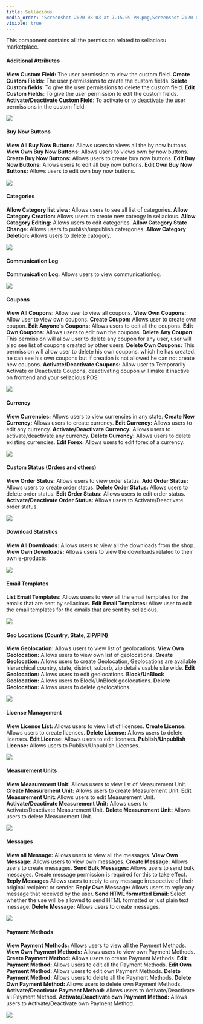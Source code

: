 ```yaml
---
title: Sellacious
media_order: 'Screenshot 2020-08-03 at 7.15.09 PM.png,Screenshot 2020-08-04 at 9.39.17 AM.png,Screenshot 2020-08-04 at 9.44.44 AM.png,Screenshot 2020-08-04 at 10.29.22 AM.png,Screenshot 2020-08-04 at 10.40.43 AM.png,Screenshot 2020-08-04 at 11.04.49 AM.png,Screenshot 2020-08-04 at 11.29.35 AM.png,Screenshot 2020-08-04 at 11.35.48 AM.png,Screenshot 2020-08-04 at 11.30.12 AM.png,Screenshot 2020-08-04 at 1.54.29 PM.png,Screenshot 2020-08-04 at 2.02.03 PM.png,Screenshot 2020-08-04 at 2.11.41 PM.png,Screenshot 2020-08-04 at 2.16.02 PM.png,Screenshot 2020-08-04 at 2.16.02 PM.png'
visible: true
---
```


This component contains all the permission related to sellaciosu marketplace. 

#### Additional Attributes

**View Custom Field:**  The user permission to view the custom field.
**Create Custom Fields**:  The user permissions to create the custom fields.
**Selete Custom fields**: To give the user permissions to delete the custom field.
**Edit Custom Fields**:  To give the user permission to edit the custom fields.
**Activate/Deactivate Custom Field**: To activate or to deactivate the user permissions in the custom field.

![](Screenshot%202020-08-03%20at%207.15.09%20PM.png)


#### Buy Now Buttons

**View All Buy Now Buttons:** Allows users to views all the by now buttons.
**View Own Buy Now Buttons:** Allows users to views own by now buttons.
**Create Buy Now Buttons:** Allows users to create buy now buttons.
**Edit Buy Now Buttons:** Allows users to edit all buy now buttons.
**Edit Own Buy Now Buttons:** Allows users to edit own buy now buttons.

![](Screenshot%202020-08-04%20at%209.39.17%20AM.png)


#### Categories

**Allow Category list view:** Allows users to see all list of categories.
**Allow Category Creation:** Allows users to create new cateogy in sellacious.
**Allow Category Editing:** Allows users to edit categories.
**Allow Category State Change:** Allows users to publish/unpublish catergories.
**Allow Category Deletion:** Allows users to delete catogory.

![](Screenshot%202020-08-04%20at%209.44.44%20AM.png)

#### Communication Log

**Communication Log:** Allows users to view communicationlog.

![](Screenshot%202020-08-04%20at%2010.29.22%20AM.png)


#### Coupons

**View All Coupons:** Allow user to view all coupons.
**View Own Coupons:** Allow user to view own coupons.
**Create Coupon:** Allows user to create own coupon.
**Edit Anyone's Coupons:** Allows users to edit all the coupons.
**Edit Own Coupons:** Allows users to edit own the coupons.
**Delete Any Coupon:** This permission will allow user to delete any coupon for any user, user will also see list of coupons created by other users.
**Delete Own Coupons:** This permission will allow user to delete his own coupons. which he has created. he can see his own coupons but if creation is not allowed he can not create new coupons.
**Activate/Deactivate Coupons:** Allow user to Temporarily Activate or Deactivate Coupons, deactivating coupon will make it inactive on frontend and your sellacious POS.

![](Screenshot%202020-08-04%20at%2010.40.43%20AM.png)


#### Currency

**View Currencies:** Allows users to view currencies in any state.
**Create New Currency:** Allows users to create currency.
**Edit Currency:** Allows users to edit any currency.
**Activate/Deactivate Currency:** Allows users to activate/deactivate any currency.
**Delete Currency:** Allows users to delete existing currencies.
**Edit Forex:** Allows users to edit forex of a currency.

![](Screenshot%202020-08-04%20at%2011.04.49%20AM.png)

#### Custom Status (Orders and others)

**View Order Status:** Allows users to view order status.
**Add Order Status:** Allows users to create order status.
**Delete Order Status:** Allows users to delete order status.
**Edit Order Status:** Allows users to edit order status.
**Activate/Deactivate Order Status:** Allows users to Activate/Deactivate order status.

![](Screenshot%202020-08-04%20at%2011.29.35%20AM.png)


#### Download Statistics

**View All Downloads:** Allows users to view all the downloads from the shop.
**View Own Downloads:** Allows users to view the downloads related to their own e-products.

![](Screenshot%202020-08-04%20at%2011.30.12%20AM.png)


#### Email Templates

**List Email Templates:** Allows users to view all the email templates for the emails that are sent by sellacious.
**Edit Email Templates:** Allow user to edit the email templates for the emails that are sent by sellacious.

![](Screenshot%202020-08-04%20at%2011.35.48%20AM.png)


#### Geo Locations (Country, State, ZIP/PIN)

**View Geolocation:** Allows users to view list of geolocations.
**View Own Geolocation:** Allows users to view own list of geolocations.
**Create Geolocation:** Allows users to create Geolocation, Geolocations are available hierarchical  country, state, district, suburb, zip details usable site wide.
**Edit Geolocation:** Allows users to edit geolocations.
**Block/UnBlock Geolocation:** Allows users to Block/UnBlock geolocations.
**Delete Geolocation:** Allows users to delete geolocations.

![](Screenshot%202020-08-04%20at%201.54.29%20PM.png)


#### License Management

**View License List:** Allows users to view list of licenses.
**Create License:** Allows users to create licenses.
**Delete License:** Allows users to delete licenses.
**Edit License:** Allows users to edit licenses.
**Publish/Unpublish License:** Allows users to Publish/Unpublish Licenses.

![](Screenshot%202020-08-04%20at%202.02.03%20PM.png)

#### Measurement Units

**View Measurement Unit:** Allows users to view list of Measurement Unit.
**Create Measurement Unit:** Allows users to create Measurement Unit.
**Edit Measurement Unit:** Allows users to edit Measurement Unit.
**Activate/Deactivate Measurement Unit:** Allows users to Activate/Deactivate Measurement Unit.
**Delete Measurement Unit:** Allows users to delete Measurement Unit.

![](Screenshot%202020-08-04%20at%202.11.41%20PM.png)



#### Messages

**View all Message:** Allows users to view all the messages.
**View Own Message:** Allows users to view own messages.
**Create Message:** Allows users to create messages.
**Send Bulk Messages:** Allows users to send bulk messages. Create message permission is required for this to take effect.
**Reply Messages** Allows users to reply to any message irrespective of their original recipient or sender.
**Reply Own Message:** Allows users to reply any message that received by the user.
**Send HTML formatted Email:** Select whether the use will be allowed to send HTML formatted or just plain text message.
**Delete Message:** Allows users to create messages.

![](Screenshot%202020-08-04%20at%202.16.02%20PM.png)


#### Payment Methods

**View Payment Methods:** Allows users to view all the Payment Methods.
**View Own Payment Methods:** Allows users to view own Payment Methods.
**Create Payment Method:** Allows users to create Payment Methods.
**Edit Payment Method:** Allows users to edit all the Payment Methods.
**Edit Own Payment Method:** Allows users to edit own Payment Methods.
**Delete Payment Method:** Allows users to delete all the Payment Methods.
**Delete Own Payment Method:** Allows users to delete own Payment Methods.
**Activate/Deactivate Payment Method:** Allows users to Activate/Deactivate all Payment Method. 
**Activate/Deactivate own Payment Method:** Allows users to Activate/Deactivate own Payment Method. 

![](Screenshot%202020-08-04%20at%202.16.02%20PM.png)
